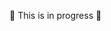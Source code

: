 🚧 This is in progress 🚧

<!---

Boring template below 👀

- 👋 Hi, I’m @lukehottinger
- 👀 I’m interested in ...
- 🌱 I’m currently learning ...
- 💞️ I’m looking to collaborate on ...
- 📫 How to reach me ...


lukehottinger/lukehottinger is a ✨ special ✨ repository because its `README.md` (this file) appears on your GitHub profile.
You can click the Preview link to take a look at your changes.
--->

